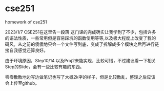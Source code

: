 # cse251
homework of cse251

2023/1/7 CSE251在这里告一段落
这门课的完成确实让我学到了不少，包括许多的语法性质，一些常用但是容易踩坑的函数使用等等,以及极大程度上改变了我的码风，从之前的傻傻地只会一个文件写到底，变成了拆解成多个模块之后再进行链接自我感觉还算良好。

由于环境原因，Step10/14 以及Proj2未能实现，比较可惜，不过建议看一下相关Step的Slide，会有一些比较有趣的东西。

零零散散地边写边做笔记也写了大概2k字的样子，但是比较散乱，整理之后应该会上传至github。
